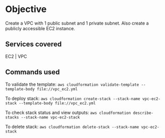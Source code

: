 # Objective

Create a VPC with 1 public subnet and 1 private subnet. Also create a publicly accessible EC2 instance.

## Services covered

EC2 | VPC


## Commands used

To validate the template: `aws cloudformation validate-template --template-body file://vpc_ec2.yml`

To deploy stack: `aws cloudformation create-stack --stack-name vpc-ec2-stack --template-body file://vpc_ec2.yml`

To check stack status and view outputs: `aws cloudformation describe-stacks --stack-name vpc-ec2-stack`

To delete stack: `aws cloudformation delete-stack --stack-name vpc-ec2-stack`
